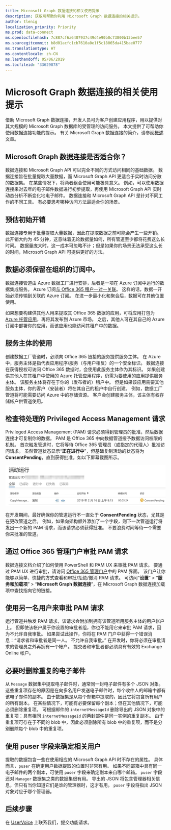 ```yaml
---
title: Microsoft Graph 数据连接的相关使用提示
description: 获取可帮助你利用 Microsoft Graph 数据连接的相关提示。
author: tlenig
localization_priority: Priority
ms.prod: data-connect
ms.openlocfilehash: 7c887cf6a6407937c49d4e90b0c73800b13bee57
ms.sourcegitcommit: b8d01acfc1cb7610a0e1f5c18065da415bae0777
ms.translationtype: HT
ms.contentlocale: zh-CN
ms.lasthandoff: 05/06/2019
ms.locfileid: "33629878"
---
```

# <a name="tips-for-using-microsoft-graph-data-connect"></a>Microsoft Graph 数据连接的相关使用提示

借助 Microsoft Graph 数据连接，开发人员可为客户创建应用程序，用以提供对其大规模的 Microsoft Graph 数据库的受管理的访问服务。 本文提供了可帮助你使用数据连接功能的提示。 有关 Microsoft Graph 数据连接的简介，请参阅[概述](data-connect-concept-overview.md)文章。

## <a name="is-microsoft-graph-data-connect-right-for-you"></a>Microsoft Graph 数据连接是否适合你？

数据连接和 Microsoft Graph API 可以完全不同的方式访问相同的基础数据。 数据连接旨在批量提取大量数据，而 Microsoft Graph API 更适合于实时访问分散的数据集。 在某些情况下，将两者组合使用可能极具意义。 例如，可以使用数据连接来对去年的电子邮件数据进行初步提取，再使用 Microsoft Graph API 实时动态分析不断变化地电子邮件。 数据连接和 Microsoft Graph API 是针对不同工作的不同工具。 有必要思考哪种访问方法最适合你的场景。

## <a name="expect-an-initial-overhead"></a>预估初始开销

数据连接专用于批量提取大量数据，因此在提取数据之前可能会产生一些开销。 此开销大约为 45 分钟，这意味着无论数据量如何，所有管道至少都将花费这么长时间。 数据量庞大时，这一成本可忽略不计；但是如果你的场景无法承受这么长的时间，Microsoft Graph API 可提供更好的方法。

## <a name="data-must-stay-within-the-organizations-subscription"></a>数据必须保留在组织的订阅中。

数据连接管道由 Azure 数据工厂进行安排，后者是一项在 Azure 订阅中运行的数据集成服务。 Azure 订阅[与 Office 365 租户一对一关联](https://docs.microsoft.com/zh-CN/azure/active-directory/fundamentals/active-directory-how-subscriptions-associated-directory)。 这样的话，数据一开始必须传输到关联的 Azure 订阅。 在进一步最小化和聚合后，数据可在其他位置使用。

如果想要构建供其他人用来提取其 Office 365 数据的应用，可将应用打包为 [Azure 托管应用](https://docs.microsoft.com/zh-CN/azure/managed-applications/overview)，再将其发布到 Azure 市场。 之后，其他人可在其自己的 Azure 订阅中部署你的应用，而该应用也能访问其租户中的数据。 

## <a name="use-of-service-principals"></a>服务主体的使用

创建数据工厂管道时，必须向 Office 365 链接的服务提供服务主体。 在 Azure 中，服务主体是指代表应用程序/服务（与用户相反）的一个安全标识。 数据连接在获得授权可访问 Office 365 数据时，会使用此服务主体作为其标识。
如果创建供其他人在其租户中使用的 Azure 托管应用程序，仍需为要使用的应用提供服务主体。 该服务主体将存在于你的（发布者的）租户中。 但是如果该应用需要其他服务主体，你的客户（安装者）将在其自己的租户中自行创建。 例如，数据工厂管道将可能需要访问 Azure 中的存储资源。 客户会创建服务主体，该主体有权存储帐户供管道使用。

## <a name="check-for-pending-privileged-access-management-requests"></a>检查待处理的 Privileged Access Management 请求

Privileged Access Management (PAM) 请求必须得到管理员的批准，然后数据连接才可复制你的数据。 PAM 是 Office 365 中向数据管道授予数据访问权限的机制。 首次触发管道时，它将等待 Office 365 管理员（或指定的代理人）批准访问请求。 虽然管道状态显示“**正在进行中**”，但基础复制活动的状态将为 **ConsentPending**，直到获得批准，如以下屏幕截图所示。

![具有 ConsentPending 状态的管道运行状态窗格屏幕截图](images/data-connect-tips.png)

在开发期间，最好确保你的管道运行不一直处于 **ConsentPending** 状态，尤其是在更改管道之后。 例如，如果向架构额外添加了一个字段，则下一次管道运行将发出一个新的 PAM 请求，而该请求必须获得批准。 不要浪费时间等待一个需要你来批准的管道。

## <a name="approve-pam-requests-via-office-365-admin-portal"></a>通过 Office 365 管理门户审批 PAM 请求

数据连接文档介绍了如何使用 PowerShell 和 PAM UX 来审批 PAM 请求。 要通过 PAM UX 进行审批，请访问 [Office 365 管理门户](https://admin.microsoft.com/Adminportal/Home?source=applauncher#/Settings/PrivilegedAccess)中的 PAM 界面。 该门户让你能够以简单、快捷的方式查看和审批/拒绝/撤消 PAM 请求。 可访问“**设置**” > “**服务和加载项**” > “**Microsoft Graph 数据连接**”，在 Microsoft Graph 数据连接加载项中查找指向它的链接。

## <a name="use-a-second-user-to-approve-pam-requests"></a>使用另一名用户来审批 PAM 请求

运行管道并触发 PAM 请求，该请求会附加到拥有该管道所用服务主体的用户帐户上。 但即使该帐户属于你设置的审批者组，你也不能用它来审批 PAM 请求，因为不允许自我审批。 如果尝试此操作，你将在 PAM 门户中获得一个错误消息：“请求者和审批者是同一人。 不允许自我审批。” 在开发时，你将必须在审批请求的管理员之外再拥有一个帐户。 提交者和审批者都必须具有有效的 Exchange Online 帐户。

## <a name="deduplicate-emails-when-needed"></a>必要时删除重复的电子邮件

从 `Message` 数据集中提取电子邮件时，通常同一封电子邮件有多个 JSON 对象。 这些重复项存在的原因是在向多名用户发送电子邮件时，每个收件人的邮箱中都有该电子邮件的副本。 由于数据集是从每个邮箱中提取的，因此它将包含所有用户的所有副本。 在某些情况下，可能有必要保留每个副本；但在其他情况下，可能必须删除重复项。
可根据邮件的 `internetMessageId` 删除导出的 JSON 对象中的重复项：具有相同 `internetMessageId` 的两封邮件是同一实例的重复副本。 由于重复项可存在于不同的 blob 中，因此必须删除所有 blob 中的重复项，而不是分别删除每个 blob 中的重复项。

## <a name="use-puser-field-to-determine-the-relevant-user"></a>使用 puser 字段来确定相关用户

提取的数据包含一些在使用相应的 Microsoft Graph API 时不存在的属性。 具体而言，`puser` 在确定用户数据提取的位置时非常有用。 如果不同邮箱中具有同一电子邮件的两个副本，可使用 `puser` 字段来确定副本来自哪个邮箱。
`puser` 字段还对 `Manager` 数据集之类的数据集很有用。 导出的 JSON 将包含管理器相关信息，但只有当你知道它们是谁的管理器时，这才有用。 `puser` 字段将指出 JSON 对象对应于哪个管理器。

## <a name="next-steps"></a>后续步骤

在 [UserVoice](https://microsoftgraph.uservoice.com/forums/920506-microsoft-graph-feature-requests?category_id=359581) 上联系我们，提交功能请求。 
